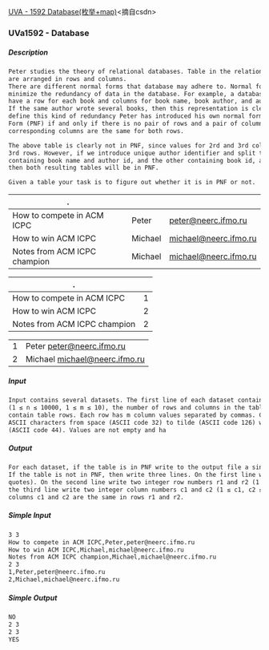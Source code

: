 [UVA - 1592 Database(枚举+map)](https://blog.csdn.net/l1832876815/article/details/70880793)<摘自csdn>

### UVa1592 - Database

##### Description

```tex
Peter studies the theory of relational databases. Table in the relational database consists of values that
are arranged in rows and columns.
There are different normal forms that database may adhere to. Normal forms are designed to
minimize the redundancy of data in the database. For example, a database table for a library might
have a row for each book and columns for book name, book author, and author’s email.
If the same author wrote several books, then this representation is clearly redundant. To formally
define this kind of redundancy Peter has introduced his own normal form. A table is in Peter’s Normal
Form (PNF) if and only if there is no pair of rows and a pair of columns such that the values in the
corresponding columns are the same for both rows.

The above table is clearly not in PNF, since values for 2rd and 3rd columns repeat in 2nd and
3rd rows. However, if we introduce unique author identifier and split this table into two tables — one
containing book name and author id, and the other containing book id, author name, and author email,
then both resulting tables will be in PNF.

Given a table your task is to figure out whether it is in PNF or not.
```

| .                            |         |                       |
| ---------------------------- | ------- | --------------------- |
| How to compete in ACM ICPC   | Peter   | peter@neerc.ifmo.ru   |
| How to win ACM ICPC          | Michael | michael@neerc.ifmo.ru |
| Notes from ACM ICPC champion | Michael | michael@neerc.ifmo.ru |

| .                            |      |
| ---------------------------- | ---- |
| How to compete in ACM ICPC   | 1    |
| How to win ACM ICPC          | 2    |
| Notes from ACM ICPC champion | 2    |

|      |                               |
| ---- | ----------------------------- |
| 1    | Peter peter@neerc.ifmo.ru     |
| 2    | Michael michael@neerc.ifmo.ru |

##### Input

```tex
Input contains several datasets. The first line of each dataset contains two integer numbers n and m
(1 ≤ n ≤ 10000, 1 ≤ m ≤ 10), the number of rows and columns in the table. The following n lines
contain table rows. Each row has m column values separated by commas. Column values consist of
ASCII characters from space (ASCII code 32) to tilde (ASCII code 126) with the exception of comma
(ASCII code 44). Values are not empty and ha
```

##### Output

```tex
For each dataset, if the table is in PNF write to the output file a single word “YES” (without quotes).
If the table is not in PNF, then write three lines. On the first line write a single word “NO” (without
quotes). On the second line write two integer row numbers r1 and r2 (1 ≤ r1, r2 ≤ n, r1 ̸= r2), on
the third line write two integer column numbers c1 and c2 (1 ≤ c1, c2 ≤ m, c1 ̸= c2), so that values in
columns c1 and c2 are the same in rows r1 and r2.
```

##### Simple Input

```tex
3 3
How to compete in ACM ICPC,Peter,peter@neerc.ifmo.ru
How to win ACM ICPC,Michael,michael@neerc.ifmo.ru
Notes from ACM ICPC champion,Michael,michael@neerc.ifmo.ru
2 3
1,Peter,peter@neerc.ifmo.ru
2,Michael,michael@neerc.ifmo.ru
```

##### Simple Output

```tex
NO
2 3
2 3
YES
```

